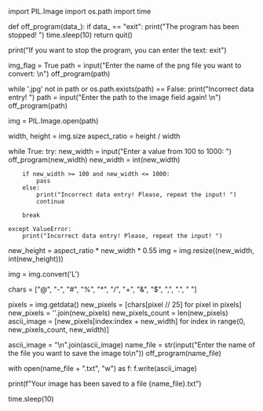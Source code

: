 import PIL.Image
import os.path
import time


def off_program(data_):
    if data_ == "exit":
        print("The program has been stopped! ")
        time.sleep(10)
        return quit()


print("If you want to stop the program, you can enter the text: exit")

img_flag = True
path = input("Enter the name of the png file you want to convert: \n")
off_program(path)

while '.jpg' not in path or os.path.exists(path) == False:
    print("Incorrect data entry! ")
    path = input("Enter the path to the image field again! \n")
    off_program(path)

img = PIL.Image.open(path)

width, height = img.size
aspect_ratio = height / width

while True:
    try:
        new_width = input("Enter a value from 100 to 1000: ")
        off_program(new_width)
        new_width = int(new_width)

        if new_width >= 100 and new_width <= 1000:
            pass
        else:
            print("Incorrect data entry! Please, repeat the input! ")
            continue

        break

    except ValueError:
        print("Incorrect data entry! Please, repeat the input! ")

new_height = aspect_ratio * new_width * 0.55
img = img.resize((new_width, int(new_height)))

img = img.convert('L')

chars = ["@", "-", "#", "%", "*", "/", "+", "&", "$", ",", ".", " "]

pixels = img.getdata()
new_pixels = [chars[pixel // 25] for pixel in pixels]
new_pixels = ''.join(new_pixels)
new_pixels_count = len(new_pixels)
ascii_image = [new_pixels[index:index + new_width] for index in range(0, new_pixels_count, new_width)]

ascii_image = "\n".join(ascii_image)
name_file = str(input("Enter the name of the file you want to save the image to\n"))
off_program(name_file)

with open(name_file + ".txt", "w") as f:
    f.write(ascii_image)

print(f"Your image has been saved to a file {name_file}.txt")

time.sleep(10)
